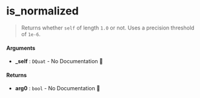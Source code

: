 # is\_normalized

>  Returns whether `self` of length `1.0` or not.
>  Uses a precision threshold of `1e-6`.

#### Arguments

- **\_self** : `DQuat` \- No Documentation 🚧

#### Returns

- **arg0** : `bool` \- No Documentation 🚧